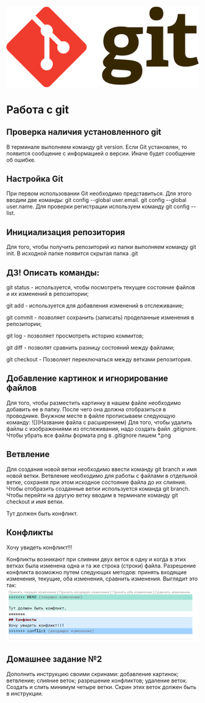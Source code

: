 ![Тут должен быть логотип](Git-logo.svg_.png)
# Работа с git
## Проверка наличия установленного git
В терминале выполняем команду git version. Если Git установлен, то появится сообщение с информацией о версии. Иначе будет сообщение об ошибке.
## Настройка Git
При первом использовании Git необходимо представиться. Для этого вводим две команды: git config --global user.email. 
git config --global user.name. 
Для проверки регистрации используем команду git config --list.
## Инициализация репозитория
Для того, чтобы получить репозиторий из папки выполняем команду git init. В исходной папке появится скрытая папка .git
## ДЗ! Описать команды:
git status - используется, чтобы посмотреть текущее состояние файлов и их изменений в репозитории;

git add - используется для добавления изменений в отслеживание;

git commit - позволяет сохранить (записать) проделанные изменения в репозитории;

git log - позволяет просмотреть историю коммитов;

git diff - позволят сравнить разницу состояний между файлами;

git checkout - Позволяет переключаться между ветками репозитория. 

## Добавление картинок и игнорирование файлов
Для того, чтобы разместить картинку в нашем файле необходимо добавить ее в папку. После чего она должна отобразиться в проводнике. Внужном месте в файле прописываем следующую команду: ![](Название файла с расширением)
Для того, чтобы удалить файлы с изображениями из отслеживания, надо создать файл .gitignore.
Чтобы убрать все файлы формата png в .gitignore пишем *.png

## Ветвление
Для создания новой ветки необходимо ввести команду git branch и имя новой ветки. Ветвление необходимо для работы с файлами в отдельной ветке, сохраняя при этом исходное состояние файла до их слияния. Чтобы отобразить созданные ветки используется команда git branch. Чтобы перейти на другую ветку вводим в терминале команду git checkout и имя ветки.


Тут должен быть конфликт.
## Конфликты
Хочу увидеть конфликт!!!

Конфликты возникают при слиянии двух веток в одну и когда в этих ветках была изменена одна и та же строка (строки) файла. Разрешение конфликта возможно путем следующих методов: принять входящие изменения, текущие, оба изменения, сравнить изменения. Выглядит это так:
![Конфликт](Conflict.png)

## Домашнее задание №2
Дополнить инструкцию своими скринами:
добавление картинок;
ветвление;
слияние веток;
разрешение конфликтов;
удаление веток.
Создать и слить минимум четыре ветки. Скрин этих веток должен быть в инструкции.
